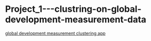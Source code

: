 # Project_1---clustring-on-global-development-measurement-data

[global development measurement clustering app](https://ganeshmurapaka-project-1---clustring-on-model-deployment-fuh5ju.streamlit.app/)

